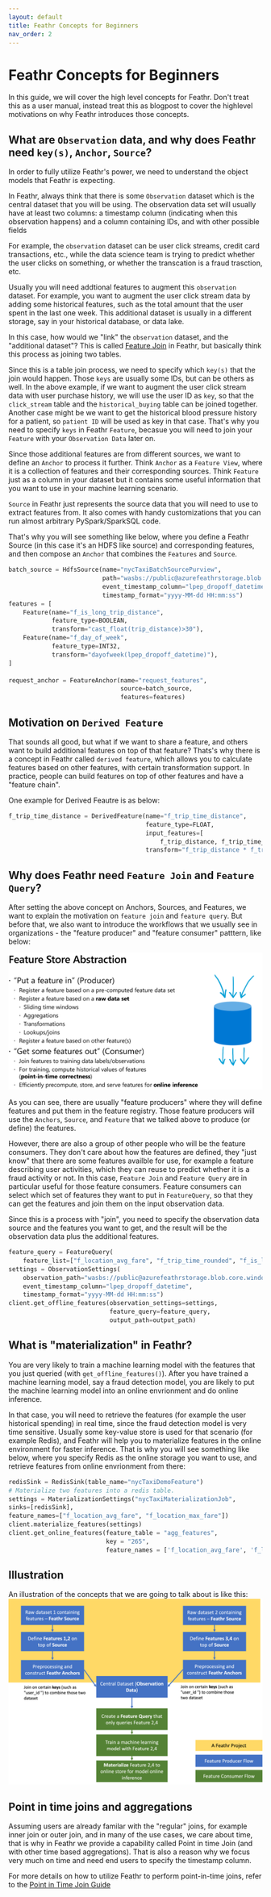 ```yaml
---
layout: default
title: Feathr Concepts for Beginners
nav_order: 2
---
```


# Feathr Concepts for Beginners

In this guide, we will cover the high level concepts for Feathr. Don't treat this as a user manual, instead treat this as blogpost to cover the highlevel motivations on why Feathr introduces those concepts.

## What are `Observation` data, and why does Feathr need `key(s)`, `Anchor`, `Source`?

In order to fully utilize Feathr's power, we need to understand the object models that Feathr is expecting.

In Feathr, always think that there is some `Observation` dataset which is the central dataset that you will be using. The observation data set will usually have at least two columns: a timestamp column (indicating when this observation happens) and a column containing IDs, and with other possible fields

For example, the `observation` dataset can be user click streams, credit card transactions, etc., while the data science team is trying to predict whether the user clicks on something, or whether the transcation is a fraud trasction, etc.

Usually you will need addtional features to augment this `observation` dataset. For example, you want to augment the user click stream data by adding some historical features, such as the total amount that the user spent in the last one week. This additional dataset is usually in a different storage, say in your historical database, or data lake.

In this case, how would we "link" the `observation` dataset, and the "additional dataset"? This is called [Feature Join](#why-does-feathr-need-feature-join-and-feature-query) in Feathr, but basically think this process as joining two tables.

Since this is a table join process, we need to specify which `key(s)` that the join would happen. Those `keys` are usually some IDs, but can be others as well. In the above example, if we want to augment the user click stream data with user purchase history, we will use the user ID as `key`, so that the `click_stream` table and the `historical_buying` table can be joined together. Another case might be we want to get the historical blood pressure history for a patient, so `patient ID` will be used as key in that case. That's why you need to specify `keys` in Feathr `Feature`, becasue you will need to join your `Feature` with your `Observation Data` later on.

Since those additional features are from different sources, we want to define an `Anchor` to process it further. Think `Anchor` as a `Feature View`, where it is a collection of features and their corresponding sources. Think `Feature` just as a column in your dataset but it contains some useful information that you want to use in your machine learning scenario.

`Source` in Feathr just represents the source data that you will need to use to extract features from. It also comes with handy customizations that you can run almost arbitrary PySpark/SparkSQL code.

That's why you will see something like below, where you define a Feathr Source (in this case it's an HDFS like source) and corresponding features, and then compose an `Anchor` that combines the `Features` and `Source`.

```python
batch_source = HdfsSource(name="nycTaxiBatchSourcePurview",
                          path="wasbs://public@azurefeathrstorage.blob.core.windows.net/sample_data/feathr_delta_table",
                          event_timestamp_column="lpep_dropoff_datetime",
                          timestamp_format="yyyy-MM-dd HH:mm:ss")
features = [
    Feature(name="f_is_long_trip_distance",
            feature_type=BOOLEAN,
            transform="cast_float(trip_distance)>30"),
    Feature(name="f_day_of_week",
            feature_type=INT32,
            transform="dayofweek(lpep_dropoff_datetime)"),
]

request_anchor = FeatureAnchor(name="request_features",
                               source=batch_source,
                               features=features)
```

## Motivation on `Derived Feature`

That sounds all good, but what if we want to share a feature, and others want to build additional features on top of that feature? Thats's why there is a concept in Feathr called `derived feature`, which allows you to calculate features based on other features, with certain transformation support. In practice, people can build features on top of other features and have a "feature chain".

One example for Derived Feautre is as below:

```python
f_trip_time_distance = DerivedFeature(name="f_trip_time_distance",
                                      feature_type=FLOAT,
                                      input_features=[
                                          f_trip_distance, f_trip_time_duration],
                                      transform="f_trip_distance * f_trip_time_duration")
```

## Why does Feathr need `Feature Join` and `Feature Query`?

After setting the above concept on Anchors, Sources, and Features, we want to explain the motivation on `feature join` and `feature query`. But before that, we also want to introduce the workflows that we usually see in organizations - the "feature producer" and "feature consumer" patttern, like below:

![Feature Producer and Consumer](../images/feature_store_producer_consumer.png)

As you can see, there are usually "feature producers" where they will define features and put them in the feature registry. Those feature producers will use the `Anchors`, `Source`, and `Feature` that we talked above to produce (or define) the features.

However, there are also a group of other people who will be the feature consumers. They don't care about how the features are defined, they "just know" that there are some features availble for use, for example a feature describing user activities, which they can reuse to predict whether it is a fraud activity or not. In this case, `Feature Join` and `Feature Query` are in particular useful for those feature consumers. Feature consumers can select which set of features they want to put in `FeatureQuery`, so that they can get the features and join them on the input observation data.

Since this is a process with "join", you need to specify the observation data source and the features you want to get, and the result will be the observation data plus the additional features.

```python
feature_query = FeatureQuery(
    feature_list=["f_location_avg_fare", "f_trip_time_rounded", "f_is_long_trip_distance"], key=location_id)
settings = ObservationSettings(
    observation_path="wasbs://public@azurefeathrstorage.blob.core.windows.net/sample_data/green_tripdata_2020-04.csv",
    event_timestamp_column="lpep_dropoff_datetime",
    timestamp_format="yyyy-MM-dd HH:mm:ss")
client.get_offline_features(observation_settings=settings,
                            feature_query=feature_query,
                            output_path=output_path)
```

## What is "materialization" in Feathr?

You are very likely to train a machine learning model with the features that you just queried (with `get_offline_features()`). After you have trained a machine learning model, say a fraud detection model, you are likely to put the machine learning model into an online envrionment and do online inference.

In that case, you will need to retrieve the features (for example the user historical spending) in real time, since the fraud detection model is very time sensitive. Usually some key-value store is used for that scenario (for example Redis), and Feathr will help you to materialize features in the online environment for faster inference. That is why you will see something like below, where you specify Redis as the online storage you want to use, and retrieve features from online envrionment from there:

```python
redisSink = RedisSink(table_name="nycTaxiDemoFeature")
# Materialize two features into a redis table.
settings = MaterializationSettings("nycTaxiMaterializationJob",
sinks=[redisSink],
feature_names=["f_location_avg_fare", "f_location_max_fare"])
client.materialize_features(settings)
client.get_online_features(feature_table = "agg_features",
                           key = "265",
                           feature_names = ['f_location_avg_fare', 'f_location_max_fare'])
```

## Illustration

An illustration of the concepts that we are going to talk about is like this:
![Feature Join Process](../images/observation_data.png)

## Point in time joins and aggregations

Assuming users are already familar with the "regular" joins, for example inner join or outer join, and in many of the use cases, we care about time, that is why in Feathr we provide a capability called Point in time Join (and with other time based aggregations). That is also a reason why we focus very much on time and need end users to specify the timestamp column.

For more details on how to utilize Feathr to perform point-in-time joins, refer to the [Point in Time Join Guide](../concepts/point-in-time-join.md)
